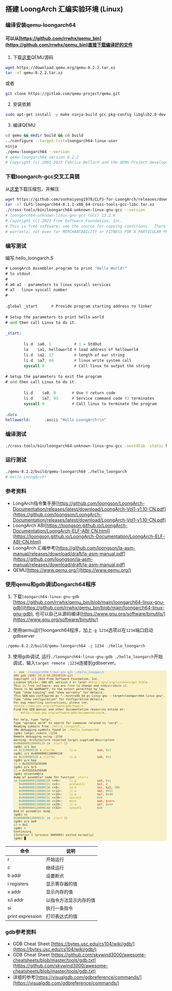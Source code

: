 ## 搭建 LoongArch 汇编实验环境 (Linux)

### 编译安装qemu-loongarch64

#### 可以从[https://github.com/rrwhx/qemu_bin](https://github.com/rrwhx/qemu_bin)直接下载编译好的文件

1. 下载[这里](https://download.qemu.org/qemu-8.2.2.tar.xz)QEMU源码

```bash
wget https://download.qemu.org/qemu-8.2.2.tar.xz
tar -xf qemu-8.2.2.tar.xz
```
或者
```bash
git clone https://gitlab.com/qemu-project/qemu.git
```

2. 安装依赖
```bash
sudo apt-get install -y make ninja-build gcc pkg-config libglib2.0-dev git python3-venv
```

3. 编译QEMU
```bash
cd qemu && mkdir build && cd build
../configure --target-list=loongarch64-linux-user
ninja
./qemu-loongarch64 --version
# qemu-loongarch64 version 8.2.2
# Copyright (c) 2003-2023 Fabrice Bellard and the QEMU Project developers
```

### 下载loongarch-gcc交叉工具链

从[这里](https://github.com/sunhaiyong1978/CLFS-for-LoongArch/releases/download/8.1/CLFS-loongarch64-8.1.1-x86_64-cross-tools-gcc-libc.tar.xz)下载压缩包，并解压

```bash
wget https://github.com/sunhaiyong1978/CLFS-for-LoongArch/releases/download/8.1/CLFS-loongarch64-8.1.1-x86_64-cross-tools-gcc-libc.tar.xz
tar -xf CLFS-loongarch64-8.1.1-x86_64-cross-tools-gcc-libc.tar.xz
./cross-tools/bin/loongarch64-unknown-linux-gnu-gcc --version
# loongarch64-unknown-linux-gnu-gcc (GCC) 13.2.0
# Copyright (C) 2023 Free Software Foundation, Inc.
# This is free software; see the source for copying conditions.  There is NO
# warranty; not even for MERCHANTABILITY or FITNESS FOR A PARTICULAR PURPOSE.
```

### 编写测试

编写 hello_loongarch.S

```asm
# LoongArch Assembler program to print "Hello World!"
# to stdout.
#
# a0-a2 - parameters to linux syscall services
# a7 - linux syscall number
#

.global _start      # Provide program starting address to linker

# Setup the parameters to print hello world
# and then call Linux to do it.

_start:

        li.d  $a0, 1          # 1 = StdOut
        la    $a1, helloworld # load address of helloworld
        li.d  $a2, 17         # length of our string
        li.d  $a7, 64         # linux write system call
        syscall 0             # Call linux to output the string

# Setup the parameters to exit the program
# and then call Linux to do it.

        li.d    $a0, 0       # Use 0 return code
        li.d    $a7, 93      # Service command code 93 terminates
        syscall 0            # Call linux to terminate the program

.data
helloworld:      .ascii "Hello LoongArch!\n"
```

### 编译测试

```bash
./cross-tools/bin/loongarch64-unknown-linux-gnu-gcc -nostdlib -static hello_loongarch.S -o ./hello_loongarch
```

### 运行测试

```bash
./qemu-8.2.2/build/qemu-loongarch64 ./hello_loongarch
# Hello LoongArch!
```

### 参考资料

* LongArch指令集手册[https://github.com/loongson/LoongArch-Documentation/releases/latest/download/LoongArch-Vol1-v1.10-CN.pdf](https://github.com/loongson/LoongArch-Documentation/releases/latest/download/LoongArch-Vol1-v1.10-CN.pdf)
* LoongArch ABI[https://loongson.github.io/LoongArch-Documentation/LoongArch-ELF-ABI-CN.html](https://loongson.github.io/LoongArch-Documentation/LoongArch-ELF-ABI-CN.html)
* LoongArch 汇编参考[https://github.com/loongson/la-asm-manual/releases/download/draft/la-asm-manual.pdf](https://github.com/loongson/la-asm-manual/releases/download/draft/la-asm-manual.pdf)
* QEMU[https://www.qemu.org/](https://www.qemu.org/)

### 使用qemu和gdb调试longarch64程序

1. 下载`loongarch64-linux-gnu-gdb` [https://github.com/rrwhx/qemu_bin/blob/main/loongarch64-linux-gnu-gdb](https://github.com/rrwhx/qemu_bin/blob/main/loongarch64-linux-gnu-gdb), 也可以自己从源码编译[https://www.gnu.org/software/binutils/](https://www.gnu.org/software/binutils/)

2. 使用qemu运行loongarch64程序，加上`-g 1234`选项以在`1234`端口启动gdbserver
```bash
./qemu-8.2.2/build/qemu-loongarch64 -g 1234 ./hello_loongarch
```

3. 使用gdb调试, 运行`./loongarch64-linux-gnu-gdb ./hello_loongarch`开始调试，输入`target remote :1234`连接到gdbserver。

   ![image](loongarch_gdb.png)


| 命令               | 说明 |
| --------          | ------- |
| r                 |   开始运行  |
| c                 | 继续运行     |
| b  addr           | 设置断点    |
| i registers       | 显示寄存器的值    |
| x addr            | 显示内存的值    |
| x/i addr          | 以指令方法显示内存的值    |
| si                | 执行一条指令    |
| print expression  | 打印表达式的值    |

### gdb参考资料
* GDB Cheat Sheet [https://bytes.usc.edu/cs104/wiki/gdb/](https://bytes.usc.edu/cs104/wiki/gdb/)
* GDB Cheat Sheet [https://github.com/skywind3000/awesome-cheatsheets/blob/master/tools/gdb.txt](https://github.com/skywind3000/awesome-cheatsheets/blob/master/tools/gdb.txt)
* 详细的参考[https://visualgdb.com/gdbreference/commands/](https://visualgdb.com/gdbreference/commands/)
